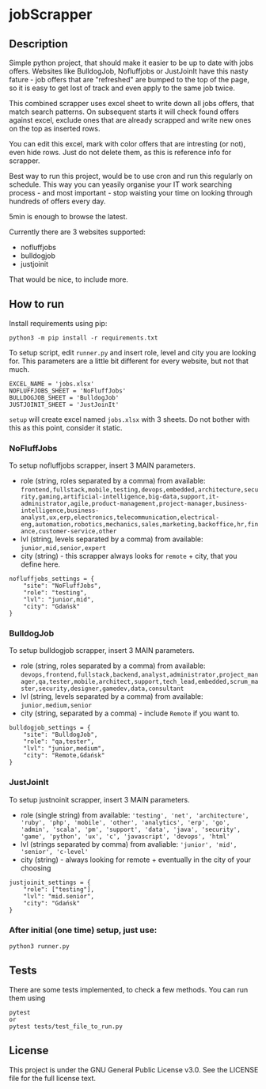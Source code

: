 # jobScrapper

## Description
Simple python project, that should make it easier to be up to date with jobs offers. Websites like BulldogJob, Nofluffjobs or JustJoinIt have this nasty fature - job offers that are "refreshed" are bumped to the top of the page, so it is easy to get lost of track and even apply to the same job twice. 

This combined scrapper uses excel sheet to write down all jobs offers, that match search patterns. On subsequent starts it will check found offers against excel, exclude ones that are already scrapped and write new ones on the top as inserted rows. 

You can edit this excel, mark with color offers that are intresting (or not), even hide rows. Just do not delete them, as this is reference info for scrapper.

Best way to run this project, would be to use cron and run this regularly on schedule. This way you can yeasily organise your IT work searching process - and most important - stop waisting your time on looking through hundreds of offers every day. 

5min is enough to browse the latest.

Currently there are 3 websites supported:
- nofluffjobs
- bulldogjob
- justjoinit

That would be nice, to include more.

## How to run
Install requirements using pip:
```
python3 -m pip install -r requirements.txt
```
To setup script, edit `runner.py` and insert role, level and city you are looking for. This parameters are a little bit different for every website, but not that much.
```
EXCEL_NAME = 'jobs.xlsx'
NOFLUFFJOBS_SHEET = 'NoFluffJobs'
BULLDOGJOB_SHEET = 'BulldogJob'
JUSTJOINIT_SHEET = 'JustJoinIt'
```
`setup` will create excel named `jobs.xlsx` with 3 sheets. Do not bother with this as this point, consider it static.

### NoFluffJobs
To setup nofluffjobs scrapper, insert 3 MAIN parameters. 
- role (string, roles separated by a comma) from available: `frontend,fullstack,mobile,testing,devops,embedded,architecture,security,gaming,artificial-intelligence,big-data,support,it-administrator,agile,product-management,project-manager,business-intelligence,business-analyst,ux,erp,electronics,telecommunication,electrical-eng,automation,robotics,mechanics,sales,marketing,backoffice,hr,finance,customer-service,other`
- lvl (string, levels separated by a comma) from available: `junior,mid,senior,expert`
- city (string) - this scrapper always looks for `remote` + city, that you define here.
```
nofluffjobs_settings = {
    "site": "NoFluffJobs",
    "role": "testing",
    "lvl": "junior,mid",
    "city": "Gdańsk" 
}
```

### BulldogJob
To setup bulldogjob scrapper, insert 3 MAIN parameters.

- role (string, roles separated by a comma) from available: `devops,frontend,fullstack,backend,analyst,administrator,project_manager,qa,tester,mobile,architect,support,tech_lead,embedded,scrum_master,security,designer,gamedev,data,consultant`
- lvl (string, levels separated by a comma) from available: `junior,medium,senior`
- city (string, separated by a comma) - include `Remote` if you want to.
```
bulldogjob_settings = {
    "site": "BulldogJob",
    "role": "qa,tester",
    "lvl": "junior,medium",
    "city": "Remote,Gdańsk" 
}
```

### JustJoinIt

To setup justnoinit scrapper, insert 3 MAIN parameters.
- role (single string) from available: `'testing', 'net', 'architecture', 'ruby', 'php', 'mobile', 'other', 'analytics', 'erp', 'go', 'admin', 'scala', 'pm', 'support', 'data', 'java', 'security', 'game', 'python', 'ux', 'c', 'javascript', 'devops', 'html'`
- lvl (strings separated by comma) from avaliable: `'junior', 'mid', 'senior', 'c-level'`
- city (string) - always looking for remote + eventually in the city of your choosing
```
justjoinit_settings = {
    "role": ["testing"],
    "lvl": "mid.senior",
    "city": "Gdańsk" 
}
```

### After initial (one time) setup, just use:
```
python3 runner.py
```

## Tests
There are some tests implemented, to check a few methods. You can run them using
```
pytest 
or 
pytest tests/test_file_to_run.py
```

## License 
This project is under the GNU General Public License v3.0. See the LICENSE file for the full license text.